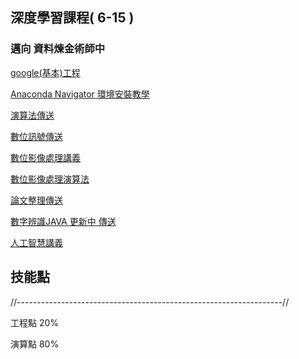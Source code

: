 ## 深度學習課程( 6-15 ) 
###  邁向 資料煉金術師中

[google(基本)工程](https://github.com/MyDearGreatTeacher/uTaipei2019)     
  
[Anaconda Navigator 環境安裝教學](https://github.com/SuWeizhe1124/AI-108-2/tree/master/%E5%B7%A5%E7%A8%8B%E7%A8%8B%E5%BC%8F%E8%AC%9B%E7%BE%A9)          
   
[ 演算法傳送 ](https://github.com/SuWeizhe1124/AI-108-2/tree/master/%E6%BC%94%E7%AE%97%E6%B3%95%20%E5%8F%83%E8%80%83)   
  
[數位訊號傳送](https://github.com/SuWeizhe1124/AI-108-2/tree/master/%E6%95%B8%E4%BD%8D%E8%A8%8A%E8%99%9F)  

[數位影像處理講義](https://github.com/SuWeizhe1124/AI-108-2/blob/master/%E5%B0%8F%E6%B3%A2%E5%9B%9B%E7%B6%AD.pdf)  

 [ 數位影像處理演算法 ](https://github.com/SuWeizhe1124/AI-108-2/blob/master/%E6%95%B8%E4%BD%8D%E5%BD%B1%E5%83%8F%E8%99%95%E7%90%86JAVA.rar) 
 
[ 論文整理傳送 ](https://github.com/SuWeizhe1124/AI-108-2/tree/master/%E8%AB%96%E6%96%87)    
  
[數字辨識JAVA 更新中 傳送](https://github.com/SuWeizhe1124/AI-108-2/tree/master/JAVA)  

[人工智慧講義](https://github.com/SuWeizhe1124/AI-108-2/tree/master/%E4%BA%BA%E5%B7%A5%E6%99%BA%E6%85%A7%E8%AC%9B%E7%BE%A9)

## 技能點
//------------------------------------------------------------------//

工程點   20%   

演算點   80%    


